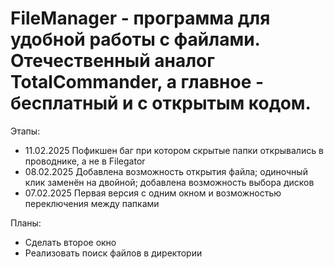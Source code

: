 # FileManager - программа для удобной работы с файлами. Отечественный аналог TotalCommander, а главное - бесплатный и с открытым кодом.

Этапы:
- 11.02.2025 Пофикшен баг при котором скрытые папки открывались в проводнике, а не в Filegator
- 08.02.2025 Добавлена возможность открытия файла; одиночный клик заменён на двойной; добавлена возможность выбора дисков
- 07.02.2025 Первая версия с одним окном и возможностью переключения между папками

Планы:
- Сделать второе окно
- Реализовать поиск файлов в директории